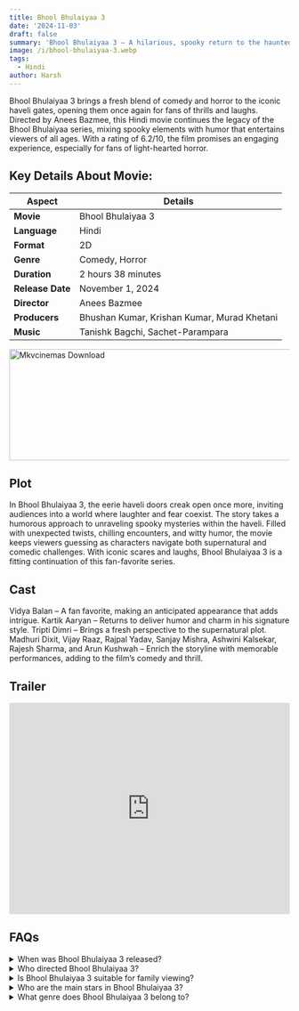 ```yaml
---
title: Bhool Bhulaiyaa 3
date: '2024-11-03'
draft: false
summary: 'Bhool Bhulaiyaa 3 – A hilarious, spooky return to the haunted haveli with Vidya Balan, Kartik Aaryan, and more! Comedy and horror await.'
image: /i/bhool-bhulaiyaa-3.webp
tags:
  - Hindi
author: Harsh
---
```


Bhool Bhulaiyaa 3 brings a fresh blend of comedy and horror to the iconic haveli gates, opening them once again for fans of thrills and laughs. Directed by Anees Bazmee, this Hindi movie continues the legacy of the Bhool Bhulaiyaa series, mixing spooky elements with humor that entertains viewers of all ages. With a rating of 6.2/10, the film promises an engaging experience, especially for fans of light-hearted horror.

## Key Details About Movie:

| Aspect           | Details                                     |
| ---------------- | ------------------------------------------- |
| **Movie**        | Bhool Bhulaiyaa 3                           |
| **Language**     | Hindi                                       |
| **Format**       | 2D                                          |
| **Genre**        | Comedy, Horror                              |
| **Duration**     | 2 hours 38 minutes                          |
| **Release Date** | November 1, 2024                            |
| **Director**     | Anees Bazmee                                |
| **Producers**    | Bhushan Kumar, Krishan Kumar, Murad Khetani |
| **Music**        | Tanishk Bagchi, Sachet-Parampara            |

<a href="https://www.profitablecpmrate.com/zht8552qct?key=dd3a0d3c76c4f58956dd24d2605f1413">
  <img src="/mkvcinemas-btn.webp" alt="Mkvcinemas Download" width="600" height="200" loading="lazy">
</a>

## Plot

In Bhool Bhulaiyaa 3, the eerie haveli doors creak open once more, inviting audiences into a world where laughter and fear coexist. The story takes a humorous approach to unraveling spooky mysteries within the haveli. Filled with unexpected twists, chilling encounters, and witty humor, the movie keeps viewers guessing as characters navigate both supernatural and comedic challenges. With iconic scares and laughs, Bhool Bhulaiyaa 3 is a fitting continuation of this fan-favorite series.

## Cast

Vidya Balan – A fan favorite, making an anticipated appearance that adds intrigue.
Kartik Aaryan – Returns to deliver humor and charm in his signature style.
Tripti Dimri – Brings a fresh perspective to the supernatural plot.
Madhuri Dixit, Vijay Raaz, Rajpal Yadav, Sanjay Mishra, Ashwini Kalsekar, Rajesh Sharma, and Arun Kushwah – Enrich the storyline with memorable performances, adding to the film’s comedy and thrill.

## Trailer

<iframe width="100%" height="380" src="https://www.youtube.com/embed/sp3Io6rcA8E" title={title} frameborder="0" allow="accelerometer; autoplay; clipboard-write; encrypted-media; gyroscope; picture-in-picture; web-share" referrerpolicy="strict-origin-when-cross-origin" allowfullscreen loading="lazy"></iframe>

## FAQs

<details>
  <summary>When was Bhool Bhulaiyaa 3 released?</summary>
  <p>The movie released on November 1, 2024.</p>
</details>

<details>
  <summary>Who directed Bhool Bhulaiyaa 3?</summary>
  <p>Anees Bazmee directed this thrilling comedy.</p>
</details>

<details>
  <summary>Is Bhool Bhulaiyaa 3 suitable for family viewing?</summary>
  <p>Yes, with a “UA” rating, it's suitable for family audiences with guidance.</p>
</details>

<details>
  <summary>Who are the main stars in Bhool Bhulaiyaa 3?</summary>
  <p>The cast includes Vidya Balan, Kartik Aaryan, Tripti Dimri, and Madhuri Dixit.</p>
</details>

<details>
  <summary>What genre does Bhool Bhulaiyaa 3 belong to?</summary>
  <p>It’s a blend of comedy and horror.</p>
</details>
